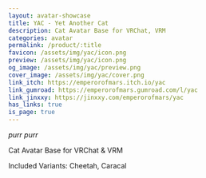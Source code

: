 ```yaml
---
layout: avatar-showcase
title: YAC - Yet Another Cat
description: Cat Avatar Base for VRChat, VRM
categories: avatar
permalink: /product/:title
favicon: /assets/img/yac/icon.png
preview: /assets/img/yac/icon.png
og_image: /assets/img/yac/preview.png
cover_image: /assets/img/yac/cover.png
link_itch: https://emperorofmars.itch.io/yac
link_gumroad: https://emperorofmars.gumroad.com/l/yac
link_jinxxy: https://jinxxy.com/emperorofmars/yac
has_links: true
is_page: true
---
```

*purr purr*

Cat Avatar Base for VRChat & VRM

Included Variants: Cheetah, Caracal